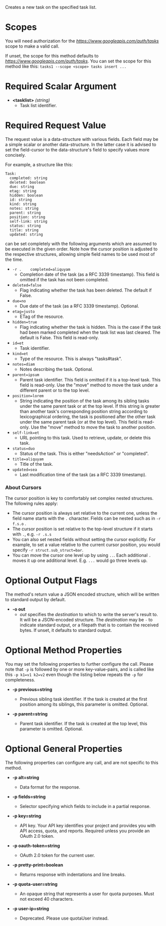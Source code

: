 Creates a new task on the specified task list.
# Scopes

You will need authorization for the *https://www.googleapis.com/auth/tasks* scope to make a valid call.

If unset, the scope for this method defaults to *https://www.googleapis.com/auth/tasks*.
You can set the scope for this method like this: `tasks1 --scope <scope> tasks insert ...`
# Required Scalar Argument
* **&lt;tasklist&gt;** *(string)*
    - Task list identifier.
# Required Request Value

The request value is a data-structure with various fields. Each field may be a simple scalar or another data-structure.
In the latter case it is advised to set the field-cursor to the data-structure's field to specify values more concisely.

For example, a structure like this:
```
Task:
  completed: string
  deleted: boolean
  due: string
  etag: string
  hidden: boolean
  id: string
  kind: string
  notes: string
  parent: string
  position: string
  self-link: string
  status: string
  title: string
  updated: string

```

can be set completely with the following arguments which are assumed to be executed in the given order. Note how the cursor position is adjusted to the respective structures, allowing simple field names to be used most of the time.

* `-r .    completed=aliquyam`
    - Completion date of the task (as a RFC 3339 timestamp). This field is omitted if the task has not been completed.
* `deleted=false`
    - Flag indicating whether the task has been deleted. The default if False.
* `due=no`
    - Due date of the task (as a RFC 3339 timestamp). Optional.
* `etag=justo`
    - ETag of the resource.
* `hidden=true`
    - Flag indicating whether the task is hidden. This is the case if the task had been marked completed when the task list was last cleared. The default is False. This field is read-only.
* `id=et`
    - Task identifier.
* `kind=et`
    - Type of the resource. This is always &#34;tasks#task&#34;.
* `notes=diam`
    - Notes describing the task. Optional.
* `parent=ipsum`
    - Parent task identifier. This field is omitted if it is a top-level task. This field is read-only. Use the &#34;move&#34; method to move the task under a different parent or to the top level.
* `position=lorem`
    - String indicating the position of the task among its sibling tasks under the same parent task or at the top level. If this string is greater than another task&#39;s corresponding position string according to lexicographical ordering, the task is positioned after the other task under the same parent task (or at the top level). This field is read-only. Use the &#34;move&#34; method to move the task to another position.
* `self-link=et`
    - URL pointing to this task. Used to retrieve, update, or delete this task.
* `status=duo`
    - Status of the task. This is either &#34;needsAction&#34; or &#34;completed&#34;.
* `title=aliquyam`
    - Title of the task.
* `updated=sea`
    - Last modification time of the task (as a RFC 3339 timestamp).


### About Cursors

The cursor position is key to comfortably set complex nested structures. The following rules apply:

* The cursor position is always set relative to the current one, unless the field name starts with the `.` character. Fields can be nested such as in `-r f.s.o` .
* The cursor position is set relative to the top-level structure if it starts with `.`, e.g. `-r .s.s`
* You can also set nested fields without setting the cursor explicitly. For example, to set a value relative to the current cursor position, you would specify `-r struct.sub_struct=bar`.
* You can move the cursor one level up by using `..`. Each additional `.` moves it up one additional level. E.g. `...` would go three levels up.


# Optional Output Flags

The method's return value a JSON encoded structure, which will be written to standard output by default.

* **-o out**
    - *out* specifies the *destination* to which to write the server's result to.
      It will be a JSON-encoded structure.
      The *destination* may be `-` to indicate standard output, or a filepath that is to contain the received bytes.
      If unset, it defaults to standard output.
# Optional Method Properties

You may set the following properties to further configure the call. Please note that `-p` is followed by one 
or more key-value-pairs, and is called like this `-p k1=v1 k2=v2` even though the listing below repeats the
`-p` for completeness.

* **-p previous=string**
    - Previous sibling task identifier. If the task is created at the first position among its siblings, this parameter is omitted. Optional.

* **-p parent=string**
    - Parent task identifier. If the task is created at the top level, this parameter is omitted. Optional.

# Optional General Properties

The following properties can configure any call, and are not specific to this method.

* **-p alt=string**
    - Data format for the response.

* **-p fields=string**
    - Selector specifying which fields to include in a partial response.

* **-p key=string**
    - API key. Your API key identifies your project and provides you with API access, quota, and reports. Required unless you provide an OAuth 2.0 token.

* **-p oauth-token=string**
    - OAuth 2.0 token for the current user.

* **-p pretty-print=boolean**
    - Returns response with indentations and line breaks.

* **-p quota-user=string**
    - An opaque string that represents a user for quota purposes. Must not exceed 40 characters.

* **-p user-ip=string**
    - Deprecated. Please use quotaUser instead.
